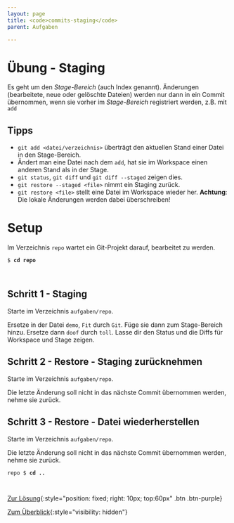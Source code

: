 ```yaml
---
layout: page
title: <code>commits-staging</code>
parent: Aufgaben

---
```

# Übung - Staging

Es geht um den *Stage-Bereich* (auch Index genannt).
Änderungen (bearbeitete, neue oder gelöschte Dateien) werden nur dann
in ein Commit übernommen, wenn sie vorher im *Stage-Bereich*
registriert werden, z.B. mit `add`

## Tipps

* `git add <datei/verzeichnis>` 
   überträgt den aktuellen Stand einer Datei in den Stage-Bereich.
*  Ändert man eine Datei nach dem `add`, hat sie
   im Workspace einen anderen Stand als in der Stage.
* `git status`, `git diff` und `git diff --staged` zeigen dies.
* `git restore --staged <file>` nimmt ein Staging zurück.
* `git restore <file>` stellt eine Datei im Workspace wieder her.
   **Achtung**: Die lokale Änderungen werden dabei überschreiben!


# Setup

Im Verzeichnis `repo` wartet ein Git-Projekt darauf,
bearbeitet zu werden. 



<pre><code>$ <b>cd repo</b><br><br><br></code></pre>


## Schritt 1 - Staging

Starte im Verzeichnis `aufgaben/repo`.

Ersetze in der Datei `demo`,
`Fit` durch `Git`.
Füge sie dann zum Stage-Bereich hinzu.
Ersetze dann `doof` durch `toll`.
Lasse dir den Status und die Diffs
für Workspace und Stage zeigen.

## Schritt 2 - Restore - Staging zurücknehmen

Starte im Verzeichnis `aufgaben/repo`.

Die letzte Änderung soll nicht in das nächste Commit übernommen werden,
nehme sie zurück. 

## Schritt 3 - Restore - Datei wiederherstellen

Starte im Verzeichnis `aufgaben/repo`.

Die letzte Änderung soll nicht in das nächste Commit übernommen werden,
nehme sie zurück. 


<pre><code>repo $ <b>cd ..</b><br><br><br></code></pre>


[Zur Lösung](loesung-commits-staging.html){:style="position: fixed; right: 10px; top:60px" .btn .btn-purple}

[Zum Überblick](../../ueberblick.html){:style="visibility: hidden"}

